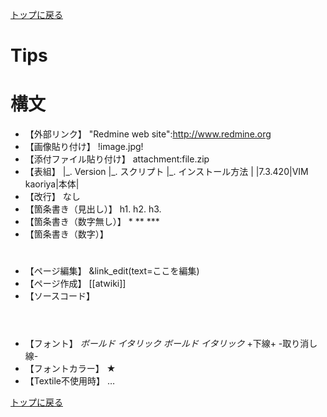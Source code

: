 [トップに戻る](../index.md)

# Tips

# 構文
- 【外部リンク】
 "Redmine web site":http://www.redmine.org
- 【画像貼り付け】
 !image.jpg!
- 【添付ファイル貼り付け】
 attachment:file.zip
- 【表組】
 |\_. Version |\_. スクリプト |\_. インストール方法 |
 |7.3.420|VIM kaoriya|本体|
- 【改行】
 なし
- 【箇条書き（見出し）】
 h1.
 h2.
 h3.
- 【箇条書き（数字無し）】
 \*
 \*\*
 \*\*\*
- 【箇条書き（数字）】
 #
 ##
 ###
- 【ページ編集】
 &link\_edit(text=ここを編集)
- 【ページ作成】
 [[atwiki]]
- 【ソースコード】
 <pre><code class="c">
 </code></pre>
- 【フォント】
 *ボールド*
 _イタリック_
 _*ボールド イタリック*_
 +下線+
 -取り消し線-
- 【フォントカラー】
 ★
- 【Textile不使用時】
 <notextile> … </notextile>

[トップに戻る](../index.md)
